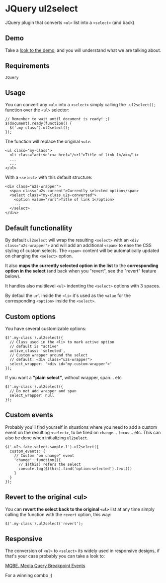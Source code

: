 # JQuery ul2select

JQuery plugin that converts `<ul>` list into a `<select>` (and back).

## Demo

Take a [look to the demo](https://rawgit.com/carloscabo/ul2select/master/index.html), and you will understand what we are talking about.

## Requirements

`JQuery`

## Usage

You can convert any `<ul>` into a `<select>` simply calling the `.ul2select();` function over the `<ul>` selector:

    // Remenber to wait until document is ready! ;)
    $(document).ready(function() {
      $('.my-class').ul2select();
    });

The function will replace the original `<ul>`:

    <ul class="my-class">
      <li class="active"><a href="/url">Title of link 1</a></li>
      ...
      ...
    </ul>

With a `<select>` with this default structure:

    <div class="u2s-wrapper">
      <span class="u2s-current">Currently selected option</span>
      <select class="my-class u2s-converted">
        <option value="/url">Title of link 1</option>
        ...
      </select>
    </div>

## Default functionallity

By default `ul2select` will wrap the resulting `<select>` with an `<div class="u2s-wrapper">` and will add an additional `<span>` to ease the CSS styling of custom selects. The `<span>` content will be automatically updated on changing the `<select>` option.

It also **maps the currently selected option in the list** to the **corresponding option in the select** (and back when you "revert", see the "revert" feature below).

It handles also multilevel `<ul>` indenting the `<select>` options with 3 spaces.

By defaul the `url` inside the `<li>` it's used as the `value` for the corresponding `<option>` inside the `<select>`.

## Custom options

You have several customizable options:

    $('.my-class').ul2select({
      // Class used in the <li> to mark active option
      // default is "active"
      active_class: 'selected',
      // Custom wrapper around the select
      // default: <div class="u2s-wrapper">
      select_wrapper: '<div id="my-custom-wrapper">'
    });

If you want a **"plain select"**, without wrapper, span... etc

    $('.my-class').ul2select({
      // Do not add wrapper and span
      select_wrapper: null
    });

## Custom events

Probably you'll find yourself in situations where you need to add a custom event on the resulting `<select>`, to be fired on `change`... `focus`... etc. This can also be done when initializing `ul2select`.

    $('.u2s-fake-select.sample-1').ul2select({
      custom_events: {
        // Custom "on change" event
        'change': function(){
          // $(this) refers the select
          console.log($(this).find('option:selected').text())
        }
      }
    });

## Revert to the original &lt;ul>

You can **revert the select back to the original `<ul>`** list at any time simply calling the function with the `revert` option, this way:

    $('.my-class').ul2select('revert');


## Responsive

The conversion of `<ul>` to `<select>` its widely used in responsive designs, if that's your case probably you can take a look to:

[MQBE. Media Query Breakpoint Events](https://github.com/carloscabo/MQBE)

For a winning combo ;)
